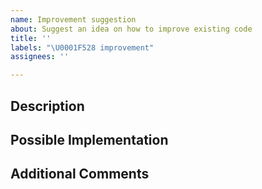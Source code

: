 ```yaml
---
name: Improvement suggestion
about: Suggest an idea on how to improve existing code
title: ''
labels: "\U0001F528 improvement"
assignees: ''

---
```


## Description
<!--- Provide a description of the change you are proposing and how the project would benefit from it -->

## Possible Implementation
<!--- Share ideas for how to implement the change -->

## Additional Comments

